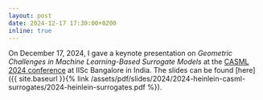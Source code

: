 ```yaml
---
layout: post
date: 2024-12-17 17:30:00+0200
inline: true
---
```


On December 17, 2024, I gave a keynote presentation on *Geometric Challenges in Machine Learning-Based Surrogate Models* at the [CASML 2024 conference](https://casml.cc/) at IISc Bangalore in India. The slides can be found [here]({{ site.baseurl }}{% link /assets/pdf/slides/2024/2024-heinlein-casml-surrogates/2024-heinlein-surrogates.pdf %}).


